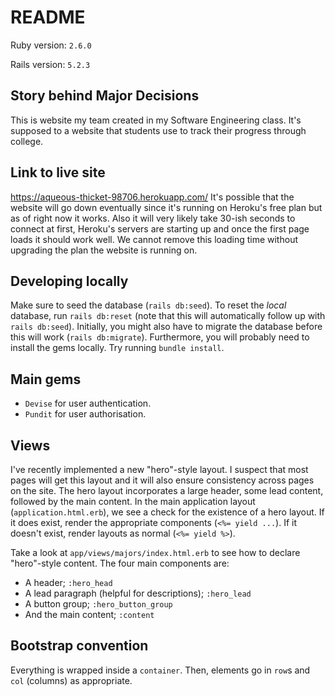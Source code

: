 # README

Ruby version: `2.6.0`

Rails version: `5.2.3`

## Story behind Major Decisions
This is website my team created in my Software Engineering class. It's supposed to a website that students use to track their progress through college.

## Link to live site
https://aqueous-thicket-98706.herokuapp.com/
It's possible that the website will go down eventually since it's running on Heroku's free plan but as of right now it works. Also it will very likely take 30-ish seconds to connect at first, Heroku's servers are starting up and once the first page loads it should work well. We cannot remove this loading time without upgrading the plan the website is running on.


## Developing locally
Make sure to seed the database (`rails db:seed`). To reset the _local_ database, run `rails db:reset` (note that this will automatically follow up with `rails db:seed`).
Initially, you might also have to migrate the database before this will work (`rails db:migrate`).
Furthermore, you will probably need to install the gems locally. Try running `bundle install`.

## Main gems
- `Devise` for user authentication.
- `Pundit` for user authorisation.

## Views
I've recently implemented a new "hero"-style layout. I suspect that most pages will get this layout and it will also ensure consistency across pages on the site. The hero layout incorporates a large header, some lead content, followed by the main content.
In the main application layout (`application.html.erb`), we see a check for the existence of a hero layout. If it does exist, render the appropriate components (`<%= yield ...`).
If it doesn't exist, render layouts as normal (`<%= yield %>`).

Take a look at `app/views/majors/index.html.erb` to see how to declare "hero"-style content. The four main components are:
- A header; `:hero_head`
- A lead paragraph (helpful for descriptions); `:hero_lead`
- A button group; `:hero_button_group`
- And the main content; `:content`

## Bootstrap convention
Everything is wrapped inside a `container`. Then, elements go in `row`s and `col` (columns) as appropriate.
